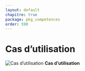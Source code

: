 ```yaml
---
layout: default
chapitre: true
package: pkg_competences
order: 590
---
```


# Cas d’utilisation

![Cas d’utilisation](/soli-lms/pkg_competences/images/)
**Cas d’utilisation**